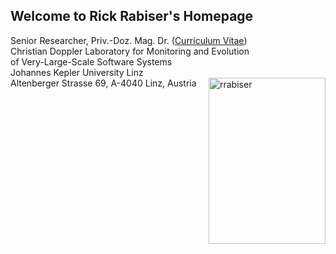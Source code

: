 ## Welcome to Rick Rabiser's Homepage

Senior Researcher, Priv.-Doz. Mag. Dr. ([Curriculum Vitae](https://github.com/RickRabiser/rickrepo/blob/master/CVRR_Web.pdf)) <br/>Christian Doppler Laboratory for Monitoring and Evolution<br/>of Very-Large-Scale Software Systems<br/>Johannes Kepler University Linz<br/> Altenberger Strasse 69, A-4040 Linz, Austria  <img src="https://raw.githubusercontent.com/RickRabiser/rickrepo/master/assets/rabiser.jpg" alt="rrabiser" width="187" height="266" align="right">
